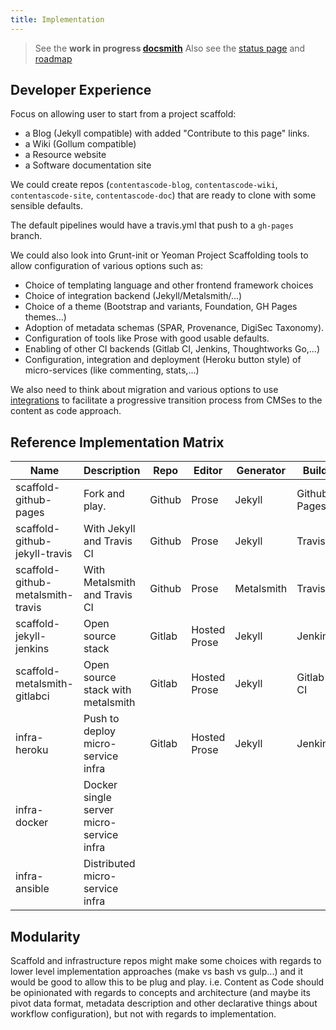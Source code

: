 ```yaml
---
title: Implementation
---
```


> See the **work in progress [docsmith](implementation/docsmith)**
> Also see the [status page](../status) and [roadmap](../status#roadmap)

## Developer Experience

Focus on allowing user to start from a project scaffold:

  - a Blog (Jekyll compatible) with added "Contribute to this page" links.
  - a Wiki (Gollum compatible)
  - a Resource website
  - a Software documentation site 

We could create repos (```contentascode-blog```, ```contentascode-wiki```, ```contentascode-site```, ```contentascode-doc```) that are ready to clone with some sensible defaults. 

The default pipelines would have a travis.yml that push to a ```gh-pages``` branch.  

We could also look into Grunt-init or Yeoman Project Scaffolding tools to allow configuration of various options such as:

 - Choice of templating language and other frontend framework choices
 - Choice of integration backend (Jekyll/Metalsmith/...)
 - Choice of a theme (Bootstrap and variants, Foundation, GH Pages themes...)
 - Adoption of metadata schemas (SPAR, Provenance, DigiSec Taxonomy).
 - Configuration of tools like Prose with good usable defaults.
 - Enabling of other CI backends (Gitlab CI, Jenkins, Thoughtworks Go,...)
 - Configuration, integration and deployment (Heroku button style) of micro-services (like commenting, stats,...)

We also need to think about migration and various options to use [integrations](https://github.com/iilab/contentascode/labels/integration) to facilitate a progressive transition process from CMSes to the content as code approach.

## Reference Implementation Matrix

|                Name               |               Description                |  Repo  |    Editor    | Generator  |    Build     |   Hosting   |     Services     |
|-----------------------------------|------------------------------------------|--------|--------------|------------|--------------|-------------|------------------|
| scaffold-github-pages             | Fork and play.                           | Github | Prose        | Jekyll     | Github Pages | Github      |                  |
| scaffold-github-jekyll-travis     | With Jekyll and Travis CI                | Github | Prose        | Jekyll     | Travis       | Github      |                  |
| scaffold-github-metalsmith-travis | With Metalsmith and Travis CI            | Github | Prose        | Metalsmith | Travis       | Github      |                  |
| scaffold-jekyll-jenkins           | Open source stack                        | Gitlab | Hosted Prose | Jekyll     | Jenkins      | Self-Hosted |                  |
| scaffold-metalsmith-gitlabci      | Open source stack with metalsmith        | Gitlab | Hosted Prose | Jekyll     | Gitlab CI    | Self-Hosted |                  |
| infra-heroku                      | Push to deploy micro-service infra       | Gitlab | Hosted Prose | Jekyll     | Jenkins      | Heroku      | Single container |
| infra-docker                      | Docker single server micro-service infra |        |              |            |              |             | Multi-container  |
| infra-ansible                     | Distributed micro-service infra          |        |              |            |              |             | Multi-server     |

## Modularity

Scaffold and infrastructure repos might make some choices with regards to lower level implementation approaches (make vs bash vs gulp...) and it would be good to allow this to be plug and play. i.e. Content as Code should be opinionated with regards to concepts and architecture (and maybe its pivot data format, metadata description and other declarative things about workflow configuration), but not with regards to implementation.

